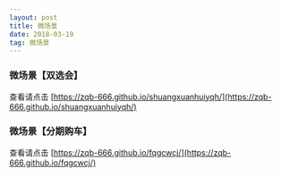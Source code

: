 ```yaml
---
layout: post
title: 微场景
date: 2018-03-19
tag: 微场景
---
```



### 微场景【双选会】


查看请点击
[https://zqb-666.github.io/shuangxuanhuiyqh/](https://zqb-666.github.io/shuangxuanhuiyqh/)


### 微场景【分期购车】


查看请点击
[https://zqb-666.github.io/fqgcwcj/](https://zqb-666.github.io/fqgcwcj/)
